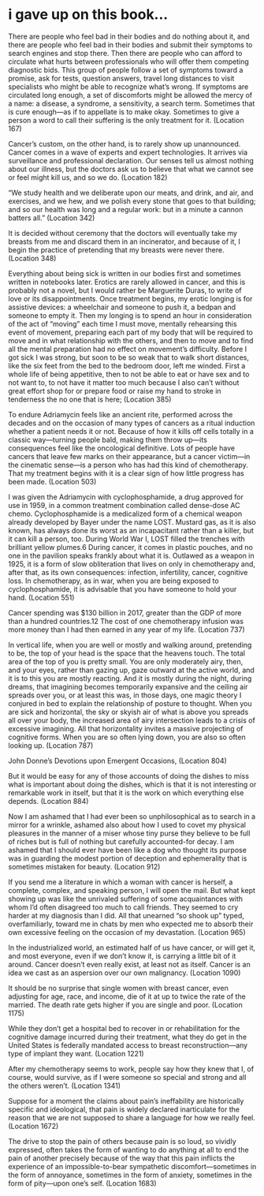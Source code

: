 # i gave up on this book...

There are people who feel bad in their bodies and do nothing about it, and there are people who feel bad in their bodies and submit their symptoms to search engines and stop there. Then there are people who can afford to circulate what hurts between professionals who will offer them competing diagnostic bids. This group of people follow a set of symptoms toward a promise, ask for tests, question answers, travel long distances to visit specialists who might be able to recognize what’s wrong. If symptoms are circulated long enough, a set of discomforts might be allowed the mercy of a name: a disease, a syndrome, a sensitivity, a search term. Sometimes that is cure enough—as if to appellate is to make okay. Sometimes to give a person a word to call their suffering is the only treatment for it. (Location 167)

Cancer’s custom, on the other hand, is to rarely show up unannounced. Cancer comes in a wave of experts and expert technologies. It arrives via surveillance and professional declaration. Our senses tell us almost nothing about our illness, but the doctors ask us to believe that what we cannot see or feel might kill us, and so we do. (Location 182)

“We study health and we deliberate upon our meats, and drink, and air, and exercises, and we hew, and we polish every stone that goes to that building; and so our health was long and a regular work: but in a minute a cannon batters all.” (Location 342)

It is decided without ceremony that the doctors will eventually take my breasts from me and discard them in an incinerator, and because of it, I begin the practice of pretending that my breasts were never there. (Location 348)

Everything about being sick is written in our bodies first and sometimes written in notebooks later. Erotics are rarely allowed in cancer, and this is probably not a novel, but I would rather be Marguerite Duras, to write of love or its disappointments. Once treatment begins, my erotic longing is for assistive devices: a wheelchair and someone to push it, a bedpan and someone to empty it. Then my longing is to spend an hour in consideration of the act of “moving” each time I must move, mentally rehearsing this event of movement, preparing each part of my body that will be required to move and in what relationship with the others, and then to move and to find all the mental preparation had no effect on movement’s difficulty. Before I got sick I was strong, but soon to be so weak that to walk short distances, like the six feet from the bed to the bedroom door, left me winded. First a whole life of being appetitive, then to not be able to eat or have sex and to not want to, to not have it matter too much because I also can’t without great effort shop for or prepare food or raise my hand to stroke in tenderness the no one that is here; (Location 385)

To endure Adriamycin feels like an ancient rite, performed across the decades and on the occasion of many types of cancers as a ritual induction whether a patient needs it or not. Because of how it kills off cells totally in a classic way—turning people bald, making them throw up—its consequences feel like the oncological definitive. Lots of people have cancers that leave few marks on their appearance, but a cancer victim—in the cinematic sense—is a person who has had this kind of chemotherapy. That my treatment begins with it is a clear sign of how little progress has been made. (Location 503)

I was given the Adriamycin with cyclophosphamide, a drug approved for use in 1959, in a common treatment combination called dense-dose AC chemo. Cyclophosphamide is a medicalized form of a chemical weapon already developed by Bayer under the name LOST. Mustard gas, as it is also known, has always done its worst as an incapacitant rather than a killer, but it can kill a person, too. During World War I, LOST filled the trenches with brilliant yellow plumes.6 During cancer, it comes in plastic pouches, and no one in the pavilion speaks frankly about what it is. Outlawed as a weapon in 1925, it is a form of slow obliteration that lives on only in chemotherapy and, after that, as its own consequences: infection, infertility, cancer, cognitive loss. In chemotherapy, as in war, when you are being exposed to cyclophosphamide, it is advisable that you have someone to hold your hand. (Location 551)

Cancer spending was $130 billion in 2017, greater than the GDP of more than a hundred countries.12 The cost of one chemotherapy infusion was more money than I had then earned in any year of my life. (Location 737)

In vertical life, when you are well or mostly and walking around, pretending to be, the top of your head is the space that the heavens touch. The total area of the top of you is pretty small. You are only moderately airy, then, and your eyes, rather than gazing up, gaze outward at the active world, and it is to this you are mostly reacting. And it is mostly during the night, during dreams, that imagining becomes temporarily expansive and the ceiling air spreads over you, or at least this was, in those days, one magic theory I conjured in bed to explain the relationship of posture to thought. When you are sick and horizontal, the sky or skyish air of what is above you spreads all over your body, the increased area of airy intersection leads to a crisis of excessive imagining. All that horizontality invites a massive projecting of cognitive forms. When you are so often lying down, you are also so often looking up. (Location 787)

John Donne’s Devotions upon Emergent Occasions, (Location 804)

But it would be easy for any of those accounts of doing the dishes to miss what is important about doing the dishes, which is that it is not interesting or remarkable work in itself, but that it is the work on which everything else depends. (Location 884)

Now I am ashamed that I had ever been so unphilosophical as to search in a mirror for a wrinkle, ashamed also about how I used to covet my physical pleasures in the manner of a miser whose tiny purse they believe to be full of riches but is full of nothing but carefully accounted-for decay. I am ashamed that I should ever have been like a dog who thought its purpose was in guarding the modest portion of deception and ephemerality that is sometimes mistaken for beauty. (Location 912)

If you send me a literature in which a woman with cancer is herself, a complete, complex, and speaking person, I will open the mail. But what kept showing up was like the unrivaled suffering of some acquaintances with whom I’d often disagreed too much to call friends. They seemed to cry harder at my diagnosis than I did. All that unearned “so shook up” typed, overfamiliarly, toward me in chats by men who expected me to absorb their own excessive feeling on the occasion of my devastation. (Location 965)

In the industrialized world, an estimated half of us have cancer, or will get it, and most everyone, even if we don’t know it, is carrying a little bit of it around. Cancer doesn’t even really exist, at least not as itself. Cancer is an idea we cast as an aspersion over our own malignancy. (Location 1090)

It should be no surprise that single women with breast cancer, even adjusting for age, race, and income, die of it at up to twice the rate of the married. The death rate gets higher if you are single and poor. (Location 1175)

While they don’t get a hospital bed to recover in or rehabilitation for the cognitive damage incurred during their treatment, what they do get in the United States is federally mandated access to breast reconstruction—any type of implant they want. (Location 1221)

After my chemotherapy seems to work, people say how they knew that I, of course, would survive, as if I were someone so special and strong and all the others weren’t. (Location 1341)

Suppose for a moment the claims about pain’s ineffability are historically specific and ideological, that pain is widely declared inarticulate for the reason that we are not supposed to share a language for how we really feel. (Location 1672)

The drive to stop the pain of others because pain is so loud, so vividly expressed, often takes the form of wanting to do anything at all to end the pain of another precisely because of the way that this pain inflicts the experience of an impossible-to-bear sympathetic discomfort—sometimes in the form of annoyance, sometimes in the form of anxiety, sometimes in the form of pity—upon one’s self. (Location 1683)
